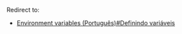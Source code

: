 Redirect to:

*   [Environment variables (Português)#Definindo variáveis](/index.php/Environment_variables_(Portugu%C3%AAs)#Definindo_variáveis "Environment variables (Português)")